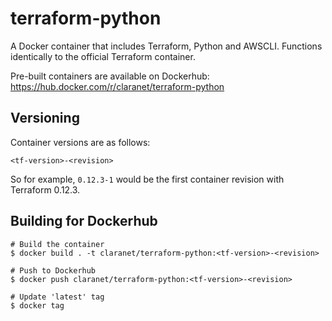 # terraform-python

A Docker container that includes Terraform, Python and AWSCLI.  Functions identically to the official Terraform container.

Pre-built containers are available on Dockerhub: 
https://hub.docker.com/r/claranet/terraform-python

## Versioning
Container versions are as follows:

```
<tf-version>-<revision>
```

So for example, `0.12.3-1` would be the first container revision with Terraform 0.12.3.

## Building for Dockerhub

```
# Build the container
$ docker build . -t claranet/terraform-python:<tf-version>-<revision>

# Push to Dockerhub
$ docker push claranet/terraform-python:<tf-version>-<revision>

# Update 'latest' tag
$ docker tag 
```
